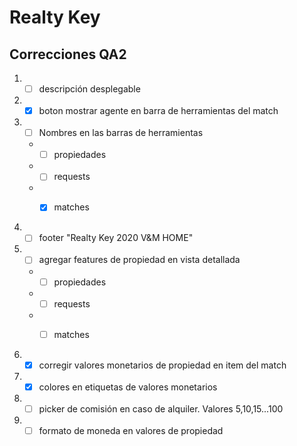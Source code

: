 # Realty Key

## Correcciones QA2

1. - [ ] descripción desplegable

2. - [X] boton mostrar agente en barra de herramientas del match

3. - [ ] Nombres en las barras de herramientas
    - - [ ]  propiedades
    - - [ ]  requests
    - - [x]  matches



4. - [ ] footer "Realty Key 2020 V&M HOME"

5. - [ ] agregar features de propiedad en vista detallada
    - - [ ]  propiedades
    - - [ ]  requests
    - - [ ]  matches


6. - [x] corregir valores monetarios de propiedad en item del match

7. - [x] colores en etiquetas de valores monetarios

8. - [ ] picker de comisión en caso de alquiler. Valores 5,10,15...100

9. - [ ] formato de moneda en valores de propiedad